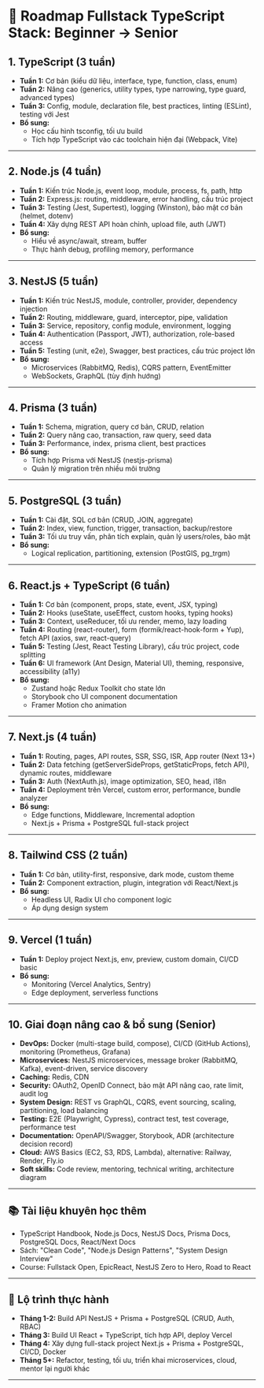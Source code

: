 # 🚀 Roadmap Fullstack TypeScript Stack: Beginner → Senior

## 1. TypeScript (3 tuần)
- **Tuần 1:** Cơ bản (kiểu dữ liệu, interface, type, function, class, enum)
- **Tuần 2:** Nâng cao (generics, utility types, type narrowing, type guard, advanced types)
- **Tuần 3:** Config, module, declaration file, best practices, linting (ESLint), testing với Jest
- **Bổ sung:** 
  - Học cấu hình tsconfig, tối ưu build
  - Tích hợp TypeScript vào các toolchain hiện đại (Webpack, Vite)

---

## 2. Node.js (4 tuần)
- **Tuần 1:** Kiến trúc Node.js, event loop, module, process, fs, path, http
- **Tuần 2:** Express.js: routing, middleware, error handling, cấu trúc project
- **Tuần 3:** Testing (Jest, Supertest), logging (Winston), bảo mật cơ bản (helmet, dotenv)
- **Tuần 4:** Xây dựng REST API hoàn chỉnh, upload file, auth (JWT)
- **Bổ sung:** 
  - Hiểu về async/await, stream, buffer
  - Thực hành debug, profiling memory, performance

---

## 3. NestJS (5 tuần)
- **Tuần 1:** Kiến trúc NestJS, module, controller, provider, dependency injection
- **Tuần 2:** Routing, middleware, guard, interceptor, pipe, validation
- **Tuần 3:** Service, repository, config module, environment, logging
- **Tuần 4:** Authentication (Passport, JWT), authorization, role-based access
- **Tuần 5:** Testing (unit, e2e), Swagger, best practices, cấu trúc project lớn
- **Bổ sung:** 
  - Microservices (RabbitMQ, Redis), CQRS pattern, EventEmitter
  - WebSockets, GraphQL (tùy định hướng)

---

## 4. Prisma (3 tuần)
- **Tuần 1:** Schema, migration, query cơ bản, CRUD, relation
- **Tuần 2:** Query nâng cao, transaction, raw query, seed data
- **Tuần 3:** Performance, index, prisma client, best practices
- **Bổ sung:** 
  - Tích hợp Prisma với NestJS (nestjs-prisma)
  - Quản lý migration trên nhiều môi trường

---

## 5. PostgreSQL (3 tuần)
- **Tuần 1:** Cài đặt, SQL cơ bản (CRUD, JOIN, aggregate)
- **Tuần 2:** Index, view, function, trigger, transaction, backup/restore
- **Tuần 3:** Tối ưu truy vấn, phân tích explain, quản lý users/roles, bảo mật
- **Bổ sung:** 
  - Logical replication, partitioning, extension (PostGIS, pg_trgm)

---

## 6. React.js + TypeScript (6 tuần)
- **Tuần 1:** Cơ bản (component, props, state, event, JSX, typing)
- **Tuần 2:** Hooks (useState, useEffect, custom hooks, typing hooks)
- **Tuần 3:** Context, useReducer, tối ưu render, memo, lazy loading
- **Tuần 4:** Routing (react-router), form (formik/react-hook-form + Yup), fetch API (axios, swr, react-query)
- **Tuần 5:** Testing (Jest, React Testing Library), cấu trúc project, code splitting
- **Tuần 6:** UI framework (Ant Design, Material UI), theming, responsive, accessibility (a11y)
- **Bổ sung:** 
  - Zustand hoặc Redux Toolkit cho state lớn
  - Storybook cho UI component documentation
  - Framer Motion cho animation

---

## 7. Next.js (4 tuần)
- **Tuần 1:** Routing, pages, API routes, SSR, SSG, ISR, App router (Next 13+)
- **Tuần 2:** Data fetching (getServerSideProps, getStaticProps, fetch API), dynamic routes, middleware
- **Tuần 3:** Auth (NextAuth.js), image optimization, SEO, head, i18n
- **Tuần 4:** Deployment trên Vercel, custom error, performance, bundle analyzer
- **Bổ sung:** 
  - Edge functions, Middleware, Incremental adoption
  - Next.js + Prisma + PostgreSQL full-stack project

---

## 8. Tailwind CSS (2 tuần)
- **Tuần 1:** Cơ bản, utility-first, responsive, dark mode, custom theme
- **Tuần 2:** Component extraction, plugin, integration với React/Next.js
- **Bổ sung:** 
  - Headless UI, Radix UI cho component logic
  - Áp dụng design system

---

## 9. Vercel (1 tuần)
- **Tuần 1:** Deploy project Next.js, env, preview, custom domain, CI/CD basic
- **Bổ sung:** 
  - Monitoring (Vercel Analytics, Sentry)
  - Edge deployment, serverless functions

---

## 10. Giai đoạn nâng cao & bổ sung (Senior)
- **DevOps:** Docker (multi-stage build, compose), CI/CD (GitHub Actions), monitoring (Prometheus, Grafana)
- **Microservices:** NestJS microservices, message broker (RabbitMQ, Kafka), event-driven, service discovery
- **Caching:** Redis, CDN
- **Security:** OAuth2, OpenID Connect, bảo mật API nâng cao, rate limit, audit log
- **System Design:** REST vs GraphQL, CQRS, event sourcing, scaling, partitioning, load balancing
- **Testing:** E2E (Playwright, Cypress), contract test, test coverage, performance test
- **Documentation:** OpenAPI/Swagger, Storybook, ADR (architecture decision record)
- **Cloud:** AWS Basics (EC2, S3, RDS, Lambda), alternative: Railway, Render, Fly.io
- **Soft skills:** Code review, mentoring, technical writing, architecture diagram

---

## 📚 Tài liệu khuyên học thêm
- TypeScript Handbook, Node.js Docs, NestJS Docs, Prisma Docs, PostgreSQL Docs, React/Next Docs
- Sách: "Clean Code", "Node.js Design Patterns", "System Design Interview"
- Course: Fullstack Open, EpicReact, NestJS Zero to Hero, Road to React

---

## 🎯 Lộ trình thực hành
- **Tháng 1-2:** Build API NestJS + Prisma + PostgreSQL (CRUD, Auth, RBAC)
- **Tháng 3:** Build UI React + TypeScript, tích hợp API, deploy Vercel
- **Tháng 4:** Xây dựng full-stack project Next.js + Prisma + PostgreSQL, CI/CD, Docker
- **Tháng 5+:** Refactor, testing, tối ưu, triển khai microservices, cloud, mentor lại người khác

---

